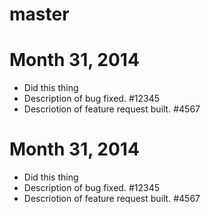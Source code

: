 master
===

Month 31, 2014
===

* Did this thing
* Description of bug fixed. #12345
* Descriotion of feature request built. #4567

Month 31, 2014
===

* Did this thing
* Description of bug fixed. #12345
* Descriotion of feature request built. #4567